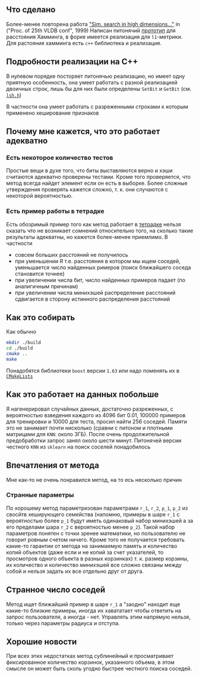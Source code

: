 
## Что сделано

Более-менее повторена работа ["Sim. search in high dimensions..."](http://www.vldb.org/conf/1999/P49.pdf) in ("Proc. of 25th VLDB conf", 1999)
Написан питонячий [прототип](https://github.com/nkdhny/lsh/blob/master/etc/hamming.py) для расстояния Хамминга, в форке имеется реализация для `l1`-метрики. Для растояния хамминга есть `c++` библиотека и реализация.

## Подробности реализации на C++

В нулевом порядке посторяет питонячью реализацию, но имеет одну приятную особенность, она умеет работать с разной реализацией двоичных строк, лишь бы для них были определены `SetBit`  и `GetBit` (см. [`lsh.h`](https://github.com/nkdhny/lsh/blob/master/include/binarystring.h))

В частности она умеет работать с разреженными строками к которым применено хеширование признаков

## Почему мне кажется, что это работает адекватно

### Есть некоторое количество тестов

Простые вещи в духе того, что биты выставляются верно и хэши считаются адекватно проверены тестами. Кроме того проверяется, что метод всегда найдет элемент если он есть в выборке. Более сложные утверждения проверять кажется сложно, т. к. они случаются с некоторой вероятностью.

### Есть пример работы в тетрадке

Есть обозримый пример того как метод работает в [тетрадке](https://github.com/nkdhny/lsh/blob/master/etc/sample.ipynb) нельзя сказать что не возникает сомнений относительно того, на сколько такие результаты адекватны, но кажется более-менее приемлимо. В частности

* совсем больших расстояний не получилось
* при уменьшении $R$ т.е. расстояния в котором мы ищем соседей, уменьшается число найденных римеров (поиск ближайшего соседа становится точнее)
* при увеличении числа бит, число найденных примеров падает (по аналигичным причинам)
* при увеличении числа минихэшей распределение расстояний сдвигается в сторону истинного распределения расстояний

## Как это собирать

Как обычно

```bash
mkdir ./build
cd ./build
cmake ..
make
```
Понадобятся библиотеки `boost` версии `1.63` или надо поменять их в [`CMakeLists`](https://github.com/nkdhny/lsh/blob/master/CMakeLists.txt)

## Как это работает на данных побольше

Я нагенерировал случайных данных, достаточно разреженных, с вероятностью взведения каждого из 4096 бит 0.01, 100000 примеров для тренировки и 10000 для теста, просил найти 256 соседей. Памяти это не занимает почти нисколько (сравни с питоном и плотными матрицами для `KNN`: около 3ГБ). После очень продолжительной предобработки запрос занял около шести минут. Питонячей версии честного `KNN` из `sklearn` на поиск соселей понадобилось 

## Впечатления от метода

Мне как-то не очень понравился метод, на то есь несколько причин

### Странные параметры

По хорошему метод параметризован параметрами `r_1`, `r_2`, `p_1`, `p_2` из свосйтв хеширующего семейства (напомню, примеры в шаре `r_1` с вероятностью более `p_1` будут иметь одинаковый набор минихэшей а за его пределами шара `r_2` с вероятностью  менее `p_2`). Такой набор параметров понятен с точки зренее математики, но пользователю не говорит ровным счетом ничего. Кроме того не получается требовать какие-то гарантии от метода на занимаемую память и количество копий объектов (даже если и не копий за счет указателей, то просмотров одного объекта в разных корзинках) т. к. размер корзины, их количество и количество минихэшей все сложно связаны между собой и нельзя задать их все отдельно друг от друга.

## Странное число соседей

Метод ищет ближайший пример в шаре `r_1` а "заодно" находит еще какие-то близкие примеры, иногда их хавататает чтобы ответить на запрос пользователя, а иногда - нет. Управлять этим напрямую нельзя, только через параметры радиуса и отступа.

## Хорошие новости

При всех этих недостатках метод сублинейный и просматривает фиксированное количество корзинок, указанного объема, в этом смысле он может быть сколь угодно быстрее честного поиска соседей.
